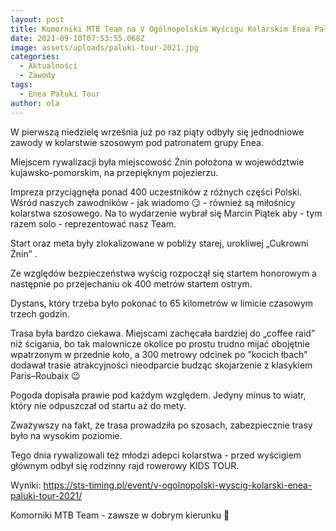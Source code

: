 ```yaml
---
layout: post
title: Komorniki MTB Team na V Ogólnopolskim Wyścigu Kolarskim Enea Pałuki Tour 2021
date: 2021-09-10T07:53:55.068Z
image: assets/uploads/paluki-tour-2021.jpg
categories:
  - Aktualności
  - Zawody
tags:
  - Enea Pałuki Tour
author: ola
---
```

W pierwszą niedzielę września już po raz piąty odbyły się jednodniowe zawody w kolarstwie szosowym pod patronatem grupy Enea.
<!--break-->

Miejscem rywalizacji była miejscowość Żnin położona w województwie kujawsko-pomorskim, na przepięknym pojezierzu. 

Impreza przyciągnęła ponad 400 uczestników z różnych części Polski. Wśród naszych zawodników - jak wiadomo 😏 - również są miłośnicy kolarstwa szosowego. Na to wydarzenie wybrał się Marcin Piątek aby - tym razem solo - reprezentować nasz Team. 

Start oraz meta były zlokalizowane w pobliży starej, urokliwej „Cukrowni Żnin” .  

Ze względów bezpieczeństwa wyścig rozpoczął się startem honorowym a następnie po przejechaniu ok 400 metrów startem ostrym. 

Dystans, który trzeba było pokonać to 65 kilometrów w limicie czasowym trzech godzin. 

Trasa była bardzo ciekawa. Miejscami zachęcała bardziej do „coffee raid” niż ścigania, bo tak malownicze okolice po prostu trudno mijać obojętnie wpatrzonym w przednie koło, a 300 metrowy odcinek po ”kocich łbach” dodawał trasie atrakcyjności nieodparcie budząc skojarzenie z klasykiem Paris–Roubaix 😉 

Pogoda dopisała prawie pod każdym względem. Jedyny minus to wiatr, który nie odpuszczał od startu aż do mety.

Zważywszy na fakt, że trasa prowadziła po szosach, zabezpiecznie trasy było na wysokim poziomie. 

Tego dnia rywalizowali też młodzi adepci kolarstwa - przed wyścigiem głównym odbył się rodzinny rajd rowerowy KIDS TOUR. 

Wyniki:
<https://sts-timing.pl/event/v-ogolnopolski-wyscig-kolarski-enea-paluki-tour-2021/>

Komorniki MTB Team - zawsze w dobrym kierunku 🙂